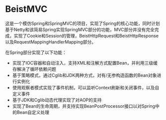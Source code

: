 # BeistMVC

这是一个模仿Spring和SpringMVC的项目，实现了Spring的核心功能，同时计划基于Netty和该简易Spring实现SpringMVC部分的功能，MVC部分并没有完全完成，实现了Cookie和Session的管理，BeistHttpRequest和BeistHttpResponse以及RequestMappingHandlerMapping部分。

在Spring部分实现了以下功能：

* 实现了IOC容器和自动注入，支持XML和注解方式配置Bean，并利用三级缓存解决了循环依赖问题
* 基于策略模式，通过Cglib和JDK两种方式，对有/无参构造函数的Bean对象进行实例化
* 使用观察者模式实现了事件机制，可以监听Context刷新和关闭事件，以及自定义事件
* 基于JDK和Cglib动态代理实现了对AOP的支持  
* 实现了Bean的生命周期，并支持实现BeanPostProcessor接口以对Spring中的Bean自定义处理